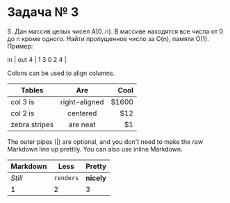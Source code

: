 Задача № 3
========================
S. Дан массив целых чисел A[0..n). В массиве находятся все числа от 0 до n кроме одного. Найти пропущенное число за O(n), памяти O(1). Пример:

in | out
4 | 1
3 0 2 4 | 

Colons can be used to align columns.

| Tables        | Are           | Cool  |
| ------------- |:-------------:| -----:|
| col 3 is      | right-aligned | $1600 |
| col 2 is      | centered      |   $12 |
| zebra stripes | are neat      |    $1 |

The outer pipes (|) are optional, and you don't need to make the raw Markdown line up prettily. You can also use inline Markdown.

Markdown | Less | Pretty
--- | --- | ---
*Still* | `renders` | **nicely**
1 | 2 | 3
